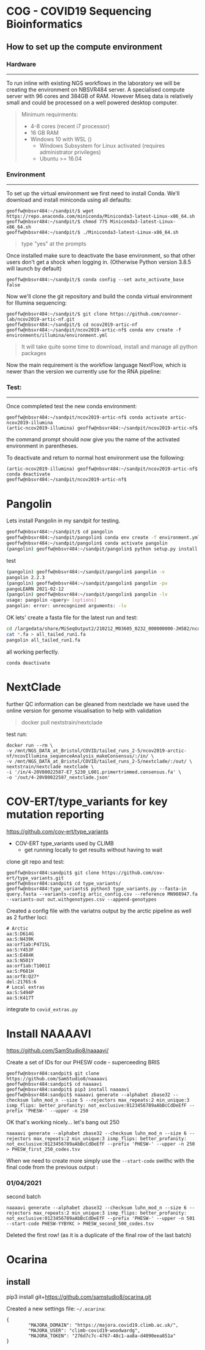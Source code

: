 # COG - COVID19 Sequencing Bioinformatics
## How to set up the compute environment
### Hardware
<hr>
To run inline with existing NGS workflows in the laboratory we will be creating the environment on NBSVR484 server. A specialised compute server with 96 cores and 384GB of RAM. However Miseq data is relatively small and could be processed on a well powered desktop computer.

> Minimum requirments:
>  * 4-8 cores (recent i7 processor)
>  * 16 GB RAM
>  * Windows 10 with WSL ()
>    * Windows Subsystem for Linux activated (requires administrator privileges)
>    * Ubuntu >= 16.04

### Environment
<hr>

To set up the virtual environment we first need to install Conda. We'll download and install miniconda using all defaults:

```
geoffw@nbsvr484:~/sandpit/$ wget https://repo.anaconda.com/miniconda/Miniconda3-latest-Linux-x86_64.sh
geoffw@nbsvr484:~/sandpit/$ chmod 775 Miniconda3-latest-Linux-x86_64.sh
geoffw@nbsvr484:~/sandpit/$ ./Miniconda3-latest-Linux-x86_64.sh
```

> type "yes" at the prompts

Once installed make sure to deactivate the base environment, so that other users don't get a shock when logging in. (Otherwise Python version 3.8.5 will launch by default)

```
geoffw@nbsvr484:~/sandpit/$ conda config --set auto_activate_base false
```

Now we'll clone the git repository and build the conda virtual environment for Illumina sequencing:

```
geoffw@nbsvr484:~/sandpit/$ git clone https://github.com/connor-lab/ncov2019-artic-nf.git
geoffw@nbsvr484:~/sandpit/$ cd ncov2019-artic-nf
geoffw@nbsvr484:~/sandpit/ncov2019-artic-nf$ conda env create -f environments/illumina/environment.yml
```

> It will take quite some time to download, install and manage all python packages

Now the main requirement is the workflow language NextFlow, which is newer than the version we currently use for the RNA pipeline:
> 

### Test:
<hr>
Once commpleted test the new conda environment:

```
geoffw@nbsvr484:~/sandpit/ncov2019-artic-nf$ conda activate artic-ncov2019-illumina
(artic-ncov2019-illumina) geoffw@nbsvr484:~/sandpit/ncov2019-artic-nf$ 
```

the command prompt should now give you the name of the activated environment in parentheses.

To deactivate and return to normal host environment use the following:
```
(artic-ncov2019-illumina) geoffw@nbsvr484:~/sandpit/ncov2019-artic-nf$ conda deactivate
geoffw@nbsvr484:~/sandpit/ncov2019-artic-nf$
```


# Pangolin

Lets install Pangolin in my sandpit for testing.

```bash
geoffw@nbsvr484:~/sandpit/$ cd pangolin
geoffw@nbsvr484:~/sandpit/pangolin$ conda env create -f environment.yml
geoffw@nbsvr484:~/sandpit/pangolin$ conda activate pangolin
(pangolin) geoffw@nbsvr484:~/sandpit/pangolin$ python setup.py install
```
test
```bash
(pangolin) geoffw@nbsvr484:~/sandpit/pangolin$ pangolin -v
pangolin 2.2.3
(pangolin) geoffw@nbsvr484:~/sandpit/pangolin$ pangolin -pv
pangoLEARN 2021-02-12
(pangolin) geoffw@nbsvr484:~/sandpit/pangolin$ pangolin -lv
usage: pangolin <query> [options]
pangolin: error: unrecognized arguments: -lv
```

OK lets' create a fasta file for the latest run and test:
```bash
cd /largedata/share/MiSeqOutput2/210212_M03605_0232_000000000-JH582/ncov2019-arctic-nf/ncovIllumina_sequenceAnalysis_makeConsensus
cat *.fa > all_tailed_run1.fa
pangolin all_tailed_run1.fa
```
all working perfectly.


```
conda deactivate
```

# NextClade

further QC information can be gleaned from nextclade
we have used the online version for genome visualisation to help with validation

> docker pull nextstrain/nextclade

test run:

```
docker run --rm \
-v /mnt/NGS_DATA_at_Bristol/COVID/tailed_runs_2-5/ncov2019-arctic-nf/ncovIllumina_sequenceAnalysis_makeConsensus/:/in/ \
-v /mnt/NGS_DATA_at_Bristol/COVID/tailed_runs_2-5/nextclade/:/out/ \
nextstrain/nextclade nextclade \
-i '/in/4-20V80022587-E7_S230_L001.primertrimmed.consensus.fa' \
-o '/out/4-20V80022587_nextclade.json'
```

# COV-ERT/type_variants for key mutation reporting

https://github.com/cov-ert/type_variants
* COV-ERT type_variants used by CLIMB
    * get running locally to get results without having to wait


clone git repo and test:
```
geoffw@nbsvr484:sandpit$ git clone https://github.com/cov-ert/type_variants.git
geoffw@nbsvr484:sandpit$ cd type_variants/
geoffw@nbsvr484:type_variants$ python3 type_variants.py --fasta-in query.fasta --variants-config artic_config.csv --reference MN908947.fa --variants-out out.withgenotypes.csv --append-genotypes
```
Created a config file with the variatns output by the arctic pipeline as well as 2 further loci:

```
# Arctic
aa:S:D614G
aa:S:N439K
aa:orf1ab:P4715L
aa:S:Y453F
aa:S:E484K
aa:S:N501Y
aa:orf1ab:T1001I
aa:S:P681H
aa:orf8:Q27*
del:21765:6
# Local extras
aa:S:S494P
aa:S:K417T
```

integrate to `covid_extras.py`



# Install NAAAAVI 

https://github.com/SamStudio8/naaaavi/

Create a set of IDs for our PHESW code - superceeding BRIS 
```
geoffw@nbsvr484:sandpit$ git clone https://github.com/SamStudio8/naaaavi
geoffw@nbsvr484:sandpit$ cd naaaavi
geoffw@nbsvr484:sandpit$ pip3 install naaaavi
geoffw@nbsvr484:sandpit$ naaaavi generate --alphabet zbase32 --checksum luhn_mod_n --size 5 --rejectors max_repeats:2 min_unique:3 ismp_flips: better_profanity: not_exclusive:0123456789aAbBcCdDeEfF --prefix 'PHESW-' --upper -n 250
```

OK that's working nicely... let's bang out 250

```
naaaavi generate --alphabet zbase32 --checksum luhn_mod_n --size 6 --rejectors max_repeats:2 min_unique:3 ismp_flips: better_profanity: not_exclusive:0123456789aAbBcCdDeEfF --prefix 'PHESW-' --upper -n 250 > PHESW_first_250_codes.tsv
```

When we need to create more simply use the `--start-code` swithc with the final code from the previous output :

### 01/04/2021
second batch
```
naaaavi generate --alphabet zbase32 --checksum luhn_mod_n --size 6 --rejectors max_repeats:2 min_unique:3 ismp_flips: better_profanity: not_exclusive:0123456789aAbBcCdDeEfF --prefix 'PHESW-' --upper -n 501 --start-code PHESW-YYBYKC > PHESW_second_500_codes.tsv
```
Deleted the first row! (as it is a duplicate of the final row of the last batch)



# Ocarina

## install 
pip3 install git+https://github.com/samstudio8/ocarina.git

Created a new settings file:
`~/.ocarina`:
```
{
        "MAJORA_DOMAIN": "https://majora.covid19.climb.ac.uk/", 
        "MAJORA_USER": "climb-covid19-woodwardg", 
        "MAJORA_TOKEN": "276d7c7c-4767-48c1-aa8a-d4090eea851a"
}
```


